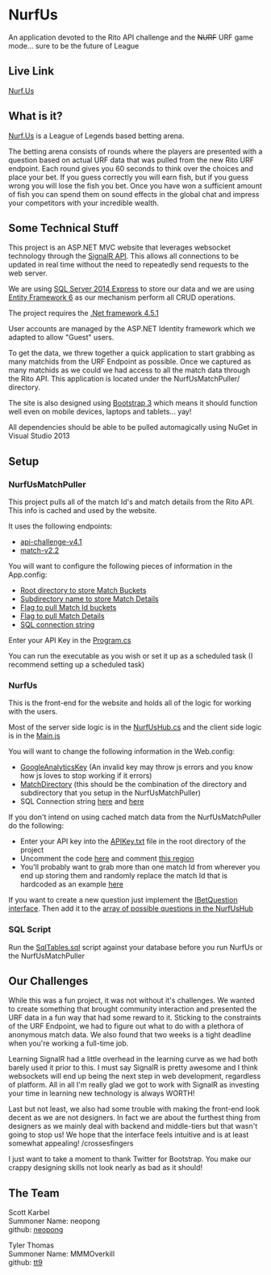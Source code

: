 # NurfUs
An application devoted to the Rito API challenge and the ~~NURF~~ URF game mode... sure to be the future of League

## Live Link

[Nurf.Us](http://Nurf.us)

## What is it?

[Nurf.Us](http://Nurf.us) is a League of Legends based betting arena.

The betting arena consists of rounds where the players are presented with a 
question based on actual URF data that was pulled from the new Rito URF endpoint.
Each round gives you 60 seconds to think over the choices and place your bet.
If you guess correctly you will earn fish, but if you guess wrong you will lose the fish you bet.
Once you have won a sufficient amount of fish you can spend them on sound effects in the
global chat and impress your competitors with your incredible wealth.

## Some Technical Stuff

This project is an ASP.NET MVC website that leverages websocket technology through
the [SignalR API](http://signalr.net/). This allows all connections to be
updated in real time without the need to repeatedly send requests to the web server.

We are using [SQL Server 2014 Express](http://www.microsoft.com/en-us/download/details.aspx?id=42299) to store our data
and we are using [Entity Framework 6](https://www.nuget.org/packages/EntityFramework) as our mechanism perform all CRUD operations.

The project requires the [.Net framework 4.5.1](http://www.microsoft.com/en-us/download/details.aspx?id=40779)

User accounts are managed by the ASP.NET Identity framework which we adapted to
allow "Guest" users.

To get the data, we threw together a quick application to start grabbing as many matchids
from the URF Endpoint as possible. Once we captured as many matchids as we could
we had access to all the match data through the Rito API. This application is 
located under the NurfUsMatchPuller/ directory.

The site is also designed using [Bootstrap 3](http://getbootstrap.com/) which means it should function
well even on mobile devices, laptops and tablets... yay!

All dependencies should be able to be pulled automagically using NuGet in Visual Studio 2013

## Setup

### NurfUsMatchPuller 

This project pulls all of the match Id's and match details from the Rito API. This info is cached and used by the website.

It uses the following endpoints:
* [api-challenge-v4.1](https://developer.riotgames.com/api/methods#!/980/3340)
* [match-v2.2](https://developer.riotgames.com/api/methods#!/967/3313)

You will want to configure the following pieces of information in the App.config:
* [Root directory to store Match Buckets](https://github.com/neopong/NurfUs/blob/master/NurfUsMatchPuller/NurfUsMatchPuller/App.config#L8)
* [Subdirectory name to store Match Details](https://github.com/neopong/NurfUs/blob/master/NurfUsMatchPuller/NurfUsMatchPuller/App.config#L9)
* [Flag to pull Match Id buckets](https://github.com/neopong/NurfUs/blob/master/NurfUsMatchPuller/NurfUsMatchPuller/App.config#L10)
* [Flag to pull Match Details](https://github.com/neopong/NurfUs/blob/master/NurfUsMatchPuller/NurfUsMatchPuller/App.config#L11)
* [SQL connection string](https://github.com/neopong/NurfUs/blob/master/NurfUsMatchPuller/NurfUsMatchPuller/App.config#L27)

Enter your API Key in the [Program.cs](https://github.com/neopong/NurfUs/blob/master/NurfUsMatchPuller/NurfUsMatchPuller/Program.cs#L20)

You can run the executable as you wish or set it up as a scheduled task (I recommend setting up a scheduled task)

### NurfUs 

This is the front-end for the website and holds all of the logic for working with the users. 

Most of the server side logic is in the [NurfUsHub.cs](https://github.com/neopong/NurfUs/blob/master/NurfUs/NurfUs/Hubs/NurfUsHub.cs)
and the client side logic is in the [Main.js](https://github.com/neopong/NurfUs/blob/master/NurfUs/NurfUs/Scripts/Page/Main.js)

You will want to change the following information in the Web.config:
* [GoogleAnalyticsKey](https://github.com/neopong/NurfUs/blob/master/NurfUs/NurfUs/Web.config#L22) (An invalid key may throw js errors and you know how js loves to stop working if it errors)
* [MatchDirectory](https://github.com/neopong/NurfUs/blob/master/NurfUs/NurfUs/Web.config#L24) (this should be the combination of the directory and subdirectory that you setup in the NurfUsMatchPuller)
* SQL Connection string [here](https://github.com/neopong/NurfUs/blob/master/NurfUs/NurfUs/Web.config#L13) and [here](https://github.com/neopong/NurfUs/blob/master/NurfUs/NurfUs/Web.config#L14)

If you don't intend on using cached match data from the NurfUsMatchPuller do the following:
* Enter your API key into the [APIKey.txt](https://github.com/neopong/NurfUs/blob/master/NurfUs/NurfUs/APIKey.txt) file in the root directory of the project
* Uncomment the code [here](https://github.com/neopong/NurfUs/blob/master/NurfUs/NurfUs/Hubs/NurfUsHub.cs#L335) and comment [this region](https://github.com/neopong/NurfUs/blob/master/NurfUs/NurfUs/Hubs/NurfUsHub.cs#L356)
* You'll probably want to grab more than one match Id from wherever you end up storing them and randomly replace the match Id that is hardcoded as an example [here](https://github.com/neopong/NurfUs/blob/master/NurfUs/NurfUs/Hubs/NurfUsHub.cs#L338)

If you want to create a new question just implement the [IBetQuestion interface](https://github.com/neopong/NurfUs/blob/master/NurfUs/NurfUs/Classes/Betting/Questions/IBetQuestion.cs).
Then add it to the [array of possible questions in the NurfUsHub](https://github.com/neopong/NurfUs/blob/master/NurfUs/NurfUs/Hubs/NurfUsHub.cs#L69)

### SQL Script

Run the [SqlTables.sql](https://github.com/neopong/NurfUs/blob/master/Setup/SqlTables.sql) script against your database before you run NurfUs or the NurfUsMatchPuller

## Our Challenges

While this was a fun project, it was not without it's challenges. We wanted to
create something that brought community interaction and presented the URF data
in a fun way that had some reward to it. Sticking to the constraints of the URF 
Endpoint, we had to figure out what to do with a plethora of anonymous match data.
We also found that two weeks is a tight deadline when you're working a full-time job.

Learning SignalR had a little overhead in the learning curve as we had both barely used it prior to this.
I must say SignalR is pretty awesome and I think websockets will end up being the next step in web development, regardless of platform.
All in all I'm really glad we got to work with SignalR as investing your time in learning new technology is always WORTH!

Last but not least, we also had some trouble with making the front-end look decent as we are not designers.
In fact we are about the furthest thing from designers as we mainly deal with backend and middle-tiers but that wasn't going to stop us!
We hope that the interface feels intuitive and is at least somewhat appealing! /crossesfingers

I just want to take a moment to thank Twitter for Bootstrap. You make our crappy designing skills not look nearly as bad as it should!

## The Team

Scott Karbel 
<br />
	Summoner Name: neopong 
<br />
	github: [neopong](https://github.com/neopong)


Tyler Thomas 
<br />
	Summoner Name: MMMOverkill 
<br />
	github: [tt9](https://github.com/tt9)

